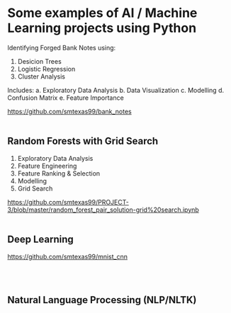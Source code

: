 
# Some examples of AI / Machine Learning projects using Python

Identifying Forged Bank Notes using:
1. Desicion Trees
2. Logistic Regression
3. Cluster Analysis

Includes:
a. Exploratory Data Analysis
b. Data Visualization
c. Modelling
d. Confusion Matrix
e. Feature Importance

https://github.com/smtexas99/bank_notes
<br></br>
## Random Forests with Grid Search
1. Exploratory Data Analysis
2. Feature Engineering
3. Feature Ranking & Selection
4. Modelling
5. Grid Search

https://github.com/smtexas99/PROJECT-3/blob/master/random_forest_pair_solution-grid%20search.ipynb
<br></br>
## Deep Learning

https://github.com/smtexas99/mnist_cnn

<br></br>
## Natural Language Processing (NLP/NLTK)

